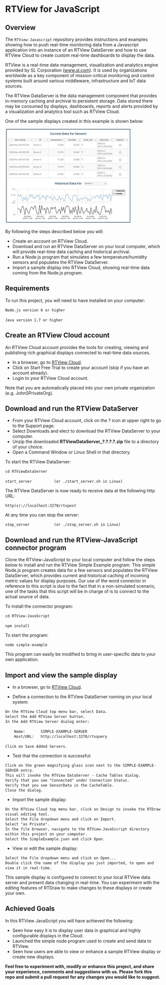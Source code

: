 # RTView for JavaScript

## Overview

The `RTView-Javascript` repository  provides instructions and examples showing how to push real-time monitoring data from a Javascript application into an instance of an RTView DataServer and how to use RTView Cloud to create custom real-time dashboards to display the data.

RTView is a real-time data management, visualization and analytics engine provided by SL Corporation (www.sl.com). It is used by organizations worldwide as a key component of mission-critical monitoring and control systems built around various middleware, infrastructure and IoT data sources.

The RTView DataServer is the data management component that provides in-memory caching and archival to persistent storage. Data stored there may be consumed by displays, dashboards, reports and alerts provided by a visualization and analytics tool such as RTView Cloud.

One of the sample displays created in this example is shown below:

![](SensorData.jpg)

By following the steps described below you will:

* Create an account on RTView Cloud.
* Download and run an RTView DataServer on your local computer, which will provide real-time data caching and historical archival.
* Run a Node.js program that simulates a few temperature/humidity sensors and populates the RTView DataServer.
* Import a sample display into RTView Cloud, showing real-time data coming from the Node.js program.

## Requirements
To run this project, you will need to have installed on your computer:
```
Node.js version 6 or higher

Java version 1.7 or higher
```

## Create an RTView Cloud account
An RTView Cloud account provides the tools for creating, viewing and publishing rich graphical displays connected to real-time data sources.

* In a browser, go to [RTView Cloud](http://rtviewcloud.sl.com/).
* Click on Start Free Trial to create your account (skip if you have an account already).
* Login to your RTView Cloud account.

Note that you are automatically placed into your own private organization (e.g. JohnSPrivateOrg).
	
## Download and run the RTView DataServer	

* From your RTView Cloud account, click on the ? icon at upper right to go to the Support page.
* Select Downloads and elect to download the RTView DataServer to your computer.
* Unzip the downloaded **RTViewDataServer_?.?.?.?.zip** file to a directory of your choice.
* Open a Command Window or Linux Shell in that directory.

To start the RTView DataServer:
```
cd RTViewDataServer

start_server          (or ./start_server.sh in Linux)
```
The RTView DataServer is now ready to receive data at the following http URL:
```
http(s)://localhost:3270/rtvpost
```
At any time you can stop the server:
```
stop_server           (or ./stop_server.sh in Linux)
```
## Download and run the RTView-JavaScript connector program

Clone the RTView-JavaScript to your local computer and follow the steps below to install and run the RTView Simple Example program. This simple Node.js program creates data for a few sensors and populates the RTView DataServer, which provides current and historical caching of incoming metric values for display purposes. Our use of the word connector in reference to this script is due to the fact that in a non-simulated scenario, one of the tasks that this script will be in charge of is to connect to the actual source of data.

To install the connector program:
```
cd RTView-JavaScript

npm install
```
To start the program:
```
node simple-example
```
This program can easily be modified to bring in user-specific data to your own application.

## Import and view the sample display

* In a browser, go to [RTView Cloud](http://rtviewcloud.sl.com/).

* Define a connection to the RTView DataServer running on your local system:
```
On the RTView Cloud top menu bar, select Data.
Select the Add RTView Server button.
In the Add RTView Server dialog enter:

	Name:       SIMPLE-EXAMPLE-SERVER
	Host/URL:   http://localhost:3270/rtvquery

Click on Save Added Servers.
```
* Test that the connection is successful:
```
Click on the green magnifying glass icon next to the SIMPLE-EXAMPLE-SERVER entry.
This will invoke the RTView DataServer - Cache Tables dialog.
Verify that you see "Connected" under Connection Status. 
Verify that you see SensorData in the CacheTable.
Close the dialog.
```
* Import the sample display:
```
On the RTView Cloud top menu bar, click on Design to invoke the RTDraw visual editing tool.
Select the File dropdown menu and click on Import.
Select "as Private". 
In the file browser, navigate to the RTView-JavaSccript directory within this project on your computer.
Select the SimpleExample.json and click Open.
```
* View or edit the sample display:
```
Select the File dropdown menu and click on Open...
Double click the name of the display you just imported, to open and view it in real-time.
```
This sample display is configured to connect to your local RTView data server and present data changing in real-time.
You can experiment with the editing features of RTDraw to make changes to these displays or create your own.

## Achieved Goals
In this RTView JavaScript you will have achieved the following: 
* Seen how easy it is to display user data in graphical and highly configurable displays in the Cloud.
* Launched the simple node program used to create and send data to RTView.
* Seen how users are able to view or enhance a sample RTView display or create new displays.

**Feel free to experiment with, modify or enhance this project, and share your experience, comments and suggestions with us. Please fork this repo and submit a pull request for any changes you would like to suggest.**

